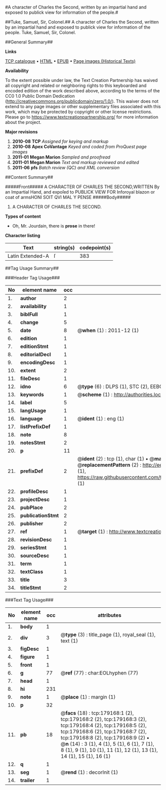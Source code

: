 #A character of Charles the Second, written by an impartial hand and exposed to publick view for information of the people.#

##Tuke, Samuel, Sir, Colonel.##
A character of Charles the Second, written by an impartial hand and exposed to publick view for information of the people.
Tuke, Samuel, Sir, Colonel.

##General Summary##

**Links**

[TCP catalogue](http://www.ota.ox.ac.uk/tcp/)  • 
[HTML](http://tei.it.ox.ac.uk/tcp/Texts-HTML/free/B06/B06299.html)  • 
[EPUB](http://tei.it.ox.ac.uk/tcp/Texts-EPUB/free/B06/B06299.epub) • 
[Page images (Historical Texts)](https://historicaltexts.jisc.ac.uk/eebo-52529044e)

**Availability**

To the extent possible under law, the Text Creation Partnership has waived all copyright and related or neighboring rights to this keyboarded and encoded edition of the work described above, according to the terms of the CC0 1.0 Public Domain Dedication (http://creativecommons.org/publicdomain/zero/1.0/). This waiver does not extend to any page images or other supplementary files associated with this work, which may be protected by copyright or other license restrictions. Please go to https://www.textcreationpartnership.org/ for more information about the project.

**Major revisions**

1. __2010-08__ __TCP__ *Assigned for keying and markup*
1. __2010-08__ __Apex CoVantage__ *Keyed and coded from ProQuest page images*
1. __2011-01__ __Megan Marion__ *Sampled and proofread*
1. __2011-01__ __Megan Marion__ *Text and markup reviewed and edited*
1. __2011-06__ __pfs__ *Batch review (QC) and XML conversion*

##Content Summary##

#####Front#####
A CHARACTER OF CHARLES THE SECOND,WRITTEN By an Impartial Hand, and expoſed to PUBLICK VIEW FOR Inforoyal blazon or coat of armsHONI SOIT QVI MAL Y PENSE
#####Body#####

1. A CHARACTER OF CHARLES THE SECOND.

**Types of content**

  * Oh, Mr. Jourdain, there is **prose** in there!

**Character listing**


|Text|string(s)|codepoint(s)|
|---|---|---|
|Latin Extended-A|ſ|383|

##Tag Usage Summary##

###Header Tag Usage###

|No|element name|occ|attributes|
|---|---|---|---|
|1.|__author__|2||
|2.|__availability__|1||
|3.|__biblFull__|1||
|4.|__change__|5||
|5.|__date__|8| @__when__ (1) : 2011-12 (1)|
|6.|__edition__|1||
|7.|__editionStmt__|1||
|8.|__editorialDecl__|1||
|9.|__encodingDesc__|1||
|10.|__extent__|2||
|11.|__fileDesc__|1||
|12.|__idno__|6| @__type__ (6) : DLPS (1), STC (2), EEBO-CITATION (1), OCLC (1), VID (1)|
|13.|__keywords__|1| @__scheme__ (1) : http://authorities.loc.gov/ (1)|
|14.|__label__|5||
|15.|__langUsage__|1||
|16.|__language__|1| @__ident__ (1) : eng (1)|
|17.|__listPrefixDef__|1||
|18.|__note__|8||
|19.|__notesStmt__|2||
|20.|__p__|11||
|21.|__prefixDef__|2| @__ident__ (2) : tcp (1), char (1)  •  @__matchPattern__ (2) : ([0-9\-]+):([0-9IVX]+) (1), (.+) (1)  •  @__replacementPattern__ (2) : http://eebo.chadwyck.com/downloadtiff?vid=$1&page=$2 (1), https://raw.githubusercontent.com/textcreationpartnership/Texts/master/tcpchars.xml#$1 (1)|
|22.|__profileDesc__|1||
|23.|__projectDesc__|1||
|24.|__pubPlace__|2||
|25.|__publicationStmt__|2||
|26.|__publisher__|2||
|27.|__ref__|1| @__target__ (1) : http://www.textcreationpartnership.org/docs/. (1)|
|28.|__revisionDesc__|1||
|29.|__seriesStmt__|1||
|30.|__sourceDesc__|1||
|31.|__term__|1||
|32.|__textClass__|1||
|33.|__title__|3||
|34.|__titleStmt__|2||


###Text Tag Usage###

|No|element name|occ|attributes|
|---|---|---|---|
|1.|__body__|1||
|2.|__div__|3| @__type__ (3) : title_page (1), royal_seal (1), text (1)|
|3.|__figDesc__|1||
|4.|__figure__|1||
|5.|__front__|1||
|6.|__g__|77| @__ref__ (77) : char:EOLhyphen (77)|
|7.|__head__|1||
|8.|__hi__|231||
|9.|__note__|1| @__place__ (1) : margin (1)|
|10.|__p__|32||
|11.|__pb__|18| @__facs__ (18) : tcp:179168:1 (2), tcp:179168:2 (2), tcp:179168:3 (2), tcp:179168:4 (2), tcp:179168:5 (2), tcp:179168:6 (2), tcp:179168:7 (2), tcp:179168:8 (2), tcp:179168:9 (2)  •  @__n__ (14) : 3 (1), 4 (1), 5 (1), 6 (1), 7 (1), 8 (1), 9 (1), 10 (1), 11 (1), 12 (1), 13 (1), 14 (1), 15 (1), 16 (1)|
|12.|__q__|1||
|13.|__seg__|1| @__rend__ (1) : decorInit (1)|
|14.|__trailer__|1||
